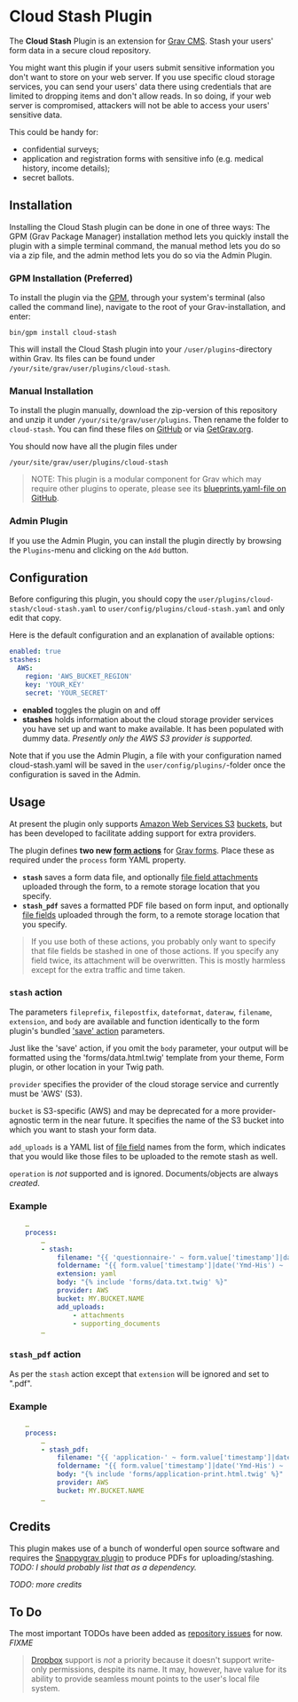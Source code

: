 # Cloud Stash Plugin

The **Cloud Stash** Plugin is an extension for [Grav CMS](http://github.com/getgrav/grav). Stash your users' form data in a secure cloud repository.

You might want this plugin if your users submit sensitive information you don't want to store on your web server. If you use specific cloud storage services, you can send your users' data there using credentials that are limited to dropping items and don't allow reads. In so doing, if your web server is compromised, attackers will not be able to access your users' sensitive data.

This could be handy for:

* confidential surveys;
* application and registration forms with sensitive info (e.g. medical history, income details);
* secret ballots.

## Installation

Installing the Cloud Stash plugin can be done in one of three ways: The GPM (Grav Package Manager) installation method lets you quickly install the plugin with a simple terminal command, the manual method lets you do so via a zip file, and the admin method lets you do so via the Admin Plugin.

### GPM Installation (Preferred)

To install the plugin via the [GPM](http://learn.getgrav.org/advanced/grav-gpm), through your system's terminal (also called the command line), navigate to the root of your Grav-installation, and enter:

    bin/gpm install cloud-stash

This will install the Cloud Stash plugin into your `/user/plugins`-directory within Grav. Its files can be found under `/your/site/grav/user/plugins/cloud-stash`.

### Manual Installation

To install the plugin manually, download the zip-version of this repository and unzip it under `/your/site/grav/user/plugins`. Then rename the folder to `cloud-stash`. You can find these files on [GitHub](https://github.com/hughbris/grav-plugin-cloud-stash) or via [GetGrav.org](http://getgrav.org/downloads/plugins#extras).

You should now have all the plugin files under

    /your/site/grav/user/plugins/cloud-stash

> NOTE: This plugin is a modular component for Grav which may require other plugins to operate, please see its [blueprints.yaml-file on GitHub](https://github.com/hughbris/grav-plugin-cloud-stash/blob/master/blueprints.yaml).

### Admin Plugin

If you use the Admin Plugin, you can install the plugin directly by browsing the `Plugins`-menu and clicking on the `Add` button.

## Configuration

Before configuring this plugin, you should copy the `user/plugins/cloud-stash/cloud-stash.yaml` to `user/config/plugins/cloud-stash.yaml` and only edit that copy.

Here is the default configuration and an explanation of available options:

```yaml
enabled: true
stashes:
  AWS:
    region: 'AWS_BUCKET_REGION'
    key: 'YOUR_KEY'
    secret: 'YOUR_SECRET'
```

* **enabled** toggles the plugin on and off
* **stashes** holds information about the cloud storage provider services you have set up and want to make available. It has been populated with dummy data. _Presently only the AWS S3 provider is supported._

Note that if you use the Admin Plugin, a file with your configuration named cloud-stash.yaml will be saved in the `user/config/plugins/`-folder once the configuration is saved in the Admin.

## Usage

At present the plugin only supports [Amazon Web Services S3](https://docs.aws.amazon.com/s3/index.html) [buckets](https://docs.aws.amazon.com/AmazonS3/latest/dev/Introduction.html#BasicsBucket), but has been developed to facilitate adding support for extra providers.

The plugin defines **two new [form actions](https://learn.getgrav.org/16/forms/forms/reference-form-actions)** for [Grav forms](https://github.com/getgrav/grav-plugin-form). Place these as required under the `process` form YAML property.

* **`stash`** saves a form data file, and optionally [file field attachments](https://learn.getgrav.org/16/forms/forms/fields-available#file-field) uploaded through the form, to a remote storage location that you specify.
* **`stash_pdf`** saves a formatted PDF file based on form input, and optionally [file fields](https://learn.getgrav.org/16/forms/forms/fields-available#file-field) uploaded through the form, to a remote storage location that you specify.

> If you use both of these actions, you probably only want to specify that file fields be stashed in one of those actions. If you specify any field twice, its attachment will be overwritten. This is mostly harmless except for the extra traffic and time taken.

### `stash` action

The parameters `fileprefix`, `filepostfix`, `dateformat`, `dateraw`, `filename`, `extension`, and `body` are available and function identically to the form plugin's bundled ['save' action](https://learn.getgrav.org/16/forms/forms/reference-form-actions#save) parameters.

Just like the 'save' action, if you omit the `body` parameter, your output will be formatted using the 'forms/data.html.twig' template from your theme, Form plugin, or other location in your Twig path.

`provider` specifies the provider of the cloud storage service and currently must be 'AWS' (S3).

`bucket` is S3-specific (AWS) and may be deprecated for a more provider-agnostic term in the near future. It specifies the name of the S3 bucket into which you want to stash your form data.

`add_uploads` is a YAML list of [file field](https://learn.getgrav.org/16/forms/forms/fields-available#file-field) names from the form, which indicates that you would like those files to be uploaded to the remote stash as well.

`operation` is _not_ supported and is ignored. Documents/objects are always _created_.

### Example

```yaml
    …
    process:
        …
        - stash:
            filename: "{{ 'questionnaire-' ~ form.value['timestamp']|date('Ymd-His') ~ '-' ~ form.value['respondent-name']|e|split(' ')|last|lower ~ '.yaml' }}"
            foldername: "{{ form.value['timestamp']|date('Ymd-His') ~ '-' ~ form.value['respondent-name']|e|split(' ')|last|lower }}"
            extension: yaml
            body: "{% include 'forms/data.txt.twig' %}"
            provider: AWS
            bucket: MY.BUCKET.NAME
            add_uploads:
                - attachments
                - supporting_documents
        …
```

### `stash_pdf` action

As per the `stash` action except that `extension` will be ignored and set to ".pdf".

### Example

```yaml
    …
    process:
        …
        - stash_pdf:
            filename: "{{ 'application-' ~ form.value['timestamp']|date('Ymd-His') ~ '-' ~ form.value['applicant-name']|e|split(' ')|last|lower ~ '.pdf' }}"
            foldername: "{{ form.value['timestamp']|date('Ymd-His') ~ '-' ~ form.value['applicant-name']|e|split(' ')|last|lower }}"
            body: "{% include 'forms/application-print.html.twig' %}"
            provider: AWS
            bucket: MY.BUCKET.NAME
        …
```

## Credits

This plugin makes use of a bunch of wonderful open source software and requires the [Snappygrav plugin](https://github.com/iusvar/grav-plugin-snappygrav) to produce PDFs for uploading/stashing. _TODO: I should probably list that as a dependency._

_TODO: more credits_

## To Do

The most important TODOs have been added as [repository issues](https://github.com/hughbris/grav-plugin-cloud-stash/issues) for now. _FIXME_

> [Dropbox](https://dropbox.com) support is _not_ a priority because it doesn't support write-only permissions, despite its name. It may, however, have value for its ability to provide seamless mount points to the user's local file system.
